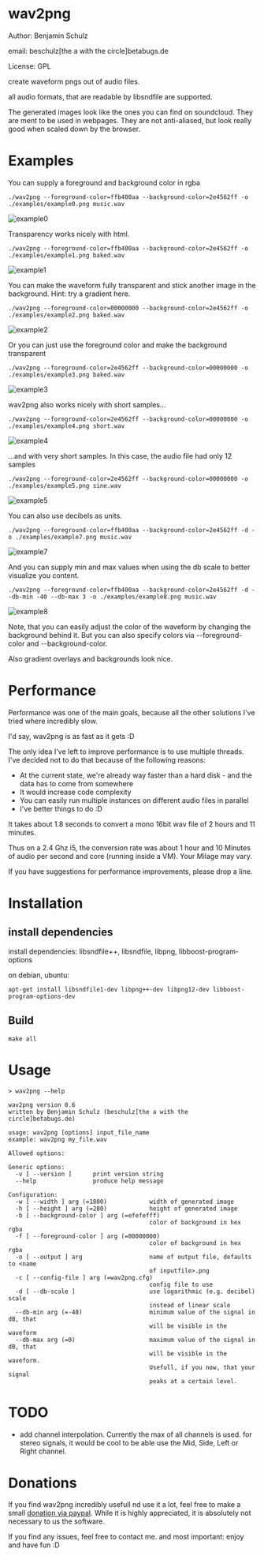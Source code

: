 # wav2png

Author: Benjamin Schulz

email: beschulz[the a with the circle]betabugs.de  

License: GPL

create waveform pngs out of audio files.

all audio formats, that are readable by libsndfile are supported.

The generated images look like the ones you can find on soundcloud.
They are ment to be used in webpages. They are not anti-aliased, but look really good when scaled down by the browser.

# Examples

You can supply a foreground and background color in rgba

	./wav2png --foreground-color=ffb400aa --background-color=2e4562ff -o ./examples/example0.png music.wav
![example0](http://goo.gl/DNSQf)

Transparency works nicely with html.

	./wav2png --foreground-color=ffb400aa --background-color=2e4562ff -o ./examples/example1.png baked.wav
![example1](https://github.com/beschulz/wav2png/raw/master/examples/example1.png)

You can make the waveform fully transparent and stick another image in the background. 
Hint: try a gradient here.

	./wav2png --foreground-color=00000000 --background-color=2e4562ff -o ./examples/example2.png baked.wav
![example2](https://github.com/beschulz/wav2png/raw/master/examples/example2.png)

Or you can just use the foreground color and make the background transparent

	./wav2png --foreground-color=2e4562ff --background-color=00000000 -o ./examples/example3.png baked.wav
![example3](https://github.com/beschulz/wav2png/raw/master/examples/example3.png)

wav2png also works nicely with short samples…

	./wav2png --foreground-color=2e4562ff --background-color=00000000 -o ./examples/example4.png short.wav
![example4](https://github.com/beschulz/wav2png/raw/master/examples/example4.png)

…and with very short samples. In this case, the audio file had only 12 samples

	./wav2png --foreground-color=2e4562ff --background-color=00000000 -o ./examples/example5.png sine.wav
![example5](https://github.com/beschulz/wav2png/raw/master/examples/example5.png)

You can also use decibels as units.

	./wav2png --foreground-color=ffb400aa --background-color=2e4562ff -d -o ./examples/example7.png music.wav
![example7](https://github.com/beschulz/wav2png/raw/master/examples/example7.png)

And you can supply min and max values when using the db scale to better visualize you content.

	./wav2png --foreground-color=ffb400aa --background-color=2e4562ff -d --db-min -40 --db-max 3 -o ./examples/example8.png music.wav
![example8](https://github.com/beschulz/wav2png/raw/master/examples/example8.png)


Note, that you can easily adjust the color of the waveform by changing the background behind it.
But you can also specify colors via --foreground-color and --background-color.

Also gradient overlays and backgrounds look nice.

# Performance
Performance was one of the main goals, because all the other solutions I've tried where incredibly slow.

I'd say, wav2png is as fast as it gets :D

The only idea I've left to improve performance is to use multiple threads. I've decided not to do that because of the following reasons:

* At the current state, we're already way faster than a hard disk - and the data has to come from somewhere
* It would increase code complexity
* You can easily run multiple instances on different audio files in parallel
* I've better things to do :D

It takes about 1.8 seconds to convert a mono 16bit wav file of 2 hours and 11 minutes.

Thus on a 2.4 Ghz i5, the conversion rate was about 1 hour and 10 Minutes of audio per second and core (running inside a VM). Your Milage may vary.

If you have suggestions for performance improvements, please drop a line.

# Installation

## install dependencies
install dependencies: libsndfile++, libsndfile, libpng, libboost-program-options

on debian, ubuntu:

    apt-get install libsndfile1-dev libpng++-dev libpng12-dev libboost-program-options-dev

## Build
    make all

# Usage
    > wav2png --help

	wav2png version 0.6
	written by Benjamin Schulz (beschulz[the a with the circle]betabugs.de)

	usage: wav2png [options] input_file_name
	example: wav2png my_file.wav

	Allowed options:

	Generic options:
	  -v [ --version ]      print version string
	  --help                produce help message

	Configuration:
	  -w [ --width ] arg (=1800)            width of generated image
	  -h [ --height ] arg (=280)            height of generated image
	  -b [ --background-color ] arg (=efefefff)
	                                        color of background in hex rgba
	  -f [ --foreground-color ] arg (=00000000)
	                                        color of background in hex rgba
	  -o [ --output ] arg                   name of output file, defaults to <name 
	                                        of inputfile>.png
	  -c [ --config-file ] arg (=wav2png.cfg)
	                                        config file to use
	  -d [ --db-scale ]                     use logarithmic (e.g. decibel) scale 
	                                        instead of linear scale
	  --db-min arg (=-48)                   minimum value of the signal in dB, that
	                                        will be visible in the waveform
	  --db-max arg (=0)                     maximum value of the signal in dB, that
	                                        will be visible in the waveform. 
	                                        Usefull, if you now, that your signal 
	                                        peaks at a certain level.

# TODO

* add channel interpolation. Currently the max of all channels is used. for stereo signals, it would be cool to be able use the Mid, Side, Left or Right channel.

# Donations
If you find wav2png incredibly usefull nd use it a lot, feel free to make a small [donation via paypal](http://goo.gl/Ey2Bp).
While it is highly appreciated, it is absolutely not necessary to us the software.

If you find any issues, feel free to contact me.
and most important: enjoy and have fun :D
